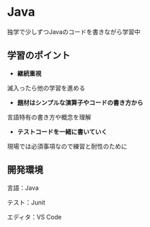 # Java

独学で少しずつJavaのコードを書きながら学習中

## 学習のポイント

- **継続重視**

滅入ったら他の学習を進める
- **題材はシンプルな演算子やコードの書き方から**

言語特有の書き方や概念を理解
- **テストコードを一緒に書いていく**

現場では必須事項なので練習と耐性のために

## 開発環境

言語：Java

テスト：Junit

エディタ：VS Code